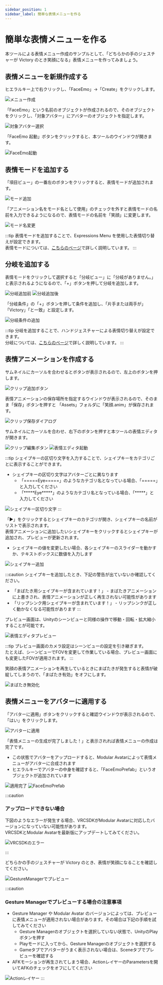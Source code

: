 ```yaml
---
sidebar_position: 1
sidebar_label: 簡単な表情メニューを作る
---
```

 
 # 簡単な表情メニューを作る

本ツールによる表情メニュー作成のサンプルとして、「どちらかの手のジェスチャーが Victory のとき笑顔になる」表情メニューを作ってみましょう。

## 表情メニューを新規作成する

ヒエラルキー上で右クリックし、「FaceEmo」→「Create」をクリックします。

![メニュー作成](create_menu.png)

「FaceEmo」という名前のオブジェクトが作成されるので、そのオブジェクトをクリックし、「対象アバター」にアバターのオブジェクトを指定します。

![対象アバター選択](set_target_avatar.png)

「FaceEmo 起動」ボタンをクリックすると、本ツールのウインドウが開きます。

![FaceEmo起動](launch_face_emo.png)

## 表情モードを追加する

「項目ビュー」の一番左のボタンをクリックすると、表情モードが追加されます。

![モード追加](add_mode.png)

「アニメーション名をモード名として使用」のチェックを外すと表情モードの名前を入力できるようになるので、表情モードの名前を「笑顔」に変更します。

![モード名変更](modify_mode_name.png)

:::tip
表情モードを追加することで、Expressions Menu を使用した表情切り替えが設定できます。  
表情モードについては、[こちらのページ](../../reference/mode)で詳しく説明しています。
:::

## 分岐を追加する

表情モードをクリックして選択すると「分岐ビュー」に「分岐がありません。」と表示されるようになるので、「+」ボタンを押して分岐を追加します。

![分岐追加前](add_branch_before.png)
![分岐追加後](add_branch_after.png)

「分岐条件」の「+」ボタンを押して条件を追加し、「片手または両手が」「Victory」「と一致」と設定します。

![分岐条件の追加](add_condition.png)

:::tip
分岐を追加することで、ハンドジェスチャーによる表情切り替えが設定できます。  
分岐については、[こちらのページ](../../reference/branch)で詳しく説明しています。
:::

## 表情アニメーションを作成する

サムネイルにカーソルを合わせるとボタンが表示されるので、左上のボタンを押します。

![クリップ追加ボタン](add_clip_button.png)

表情アニメーションの保存場所を指定するウインドウが表示されるので、そのまま「保存」ボタンを押すと 「Assets」フォルダに「笑顔.anim」が保存されます。

![クリップ保存ダイアログ](clip_save_dialog.png)

サムネイルにカーソルを合わせ、右下のボタンを押すと本ツールの表情エディタが開きます。

![クリップ編集ボタン](edit_clip_button.png)
![表情エディタ起動](launch_expression_editor.png)

:::tip
シェイプキーの区切り文字を入力することで、シェイプキーをカテゴリごとに表示することができます。

- シェイプキーの区切り文字はアバターごとに異なります
    - 「=====Eye=====」のようなカテゴリ名となっている場合、「=====」と入力してください
    - 「\*\*\*\*\*Eye\*\*\*\*\*」のようなカテゴリ名となっている場合、「\*\*\*\*\*」と入力してください

![シェイプキー区切り文字](blendshape_delimiter.png)
:::


「▶」をクリックするとシェイプキーのカテゴリが開き、シェイプキーの名前がリストで表示されます。  
表情アニメーションに追加したいシェイプキーをクリックするとシェイプキーが追加され、プレビューが更新されます。

- シェイプキーの値を変更したい場合、各シェイプキーのスライダーを動かすか、テキストボックスに数値を入力します

![シェイプキー追加](add_blendshape.png)

:::caution
シェイプキーを追加したとき、下記の警告が出ていないか確認してください。
- 「まばたき用シェイプキーが含まれています！」 -  まばたきアニメーションに上書きされ、表情アニメーションが正しく再生されない可能性があります
- 「リップシンク用シェイプキーが含まれています！」 -  リップシンクが正しく動かなくなる可能性があります
:::

プレビュー画面は、Unityのシーンビューと同様の操作で移動・回転・拡大縮小することが可能です。

![表情エディタプレビュー](preview_expression_editor.png)

:::tip
プレビュー画面のカメラ設定はシーンビューの設定を引き継ぎます。  
たとえば、シーンビューでFOVを変更して作業している場合、プレビュー画面にも変更したFOVが適用されます。
:::

笑顔の表情アニメーションを再生しているときにまばたきが発生すると表情が破綻してしまうので、「まばたき有効」をオフにします。

![まばたき無効化](disable_blink.png)

## 表情メニューをアバターに適用する

「アバターに適用」ボタンをクリックすると確認ウインドウが表示されるので、「はい」をクリックします。

![アバターに適用](apply_to_avatar.png)

「表情メニューの生成が完了しました！」と表示されれば表情メニューの作成は完了です。

- この状態でアバターをアップロードすると、Modular Avatarによって表情メニューがアバターに合成されます
- ヒエラルキーでアバターの中身を確認すると、「FaceEmoPrefab」というオブジェクトが追加されています

![適用完了](application_completed.png)
![FaceEmoPrefab](face_emo_prefab.png)

:::caution
### アップロードできない場合

下図のようなエラーが発生する場合、VRCSDKがModular Avatarに対応したバージョンになっていない可能性があります。  
VRCSDKとModular Avatarを最新版にアップデートしてみてください。

![VRCSDKのエラー](sdk_error.png)

:::

どちらかの手のジェスチャーが Victory のとき、表情が笑顔になることを確認してください。

![GestureManagerでプレビュー](preview_in_gesture_manager.png)

:::caution
### Gesture Managerでプレビューする場合の注意事項

- Gesture Manager や Modular Avatar のバージョンによっては、プレビューに表情メニューが適用されない場合があります。その場合は下記の手順を試してみてください
    - Gesture Managerのオブジェクトを選択していない状態で、UnityのPlayボタンを押す
    - Playモードに入ってから、Gesture Managerのオブジェクトを選択する
    - Gameタブでアバターがうまく表示されない場合は、Sceneタブでプレビューを確認する
- AFKモーションが再生されてしまう場合、ActionレイヤーのParametersを開いてAFKのチェックをオフにしてください

![Actionレイヤー](action_layer.png)
:::
